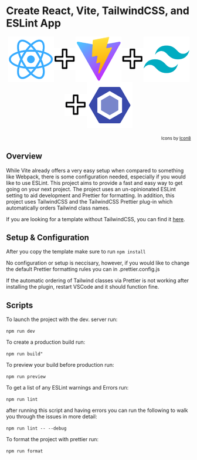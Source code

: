 # Create React, Vite, TailwindCSS, and ESLint App

<p align="center">
<img src="https://github.com/CameronMontgomery/create-react-vite-tailwind/blob/main/src/assets/react.svg" width="125" align="center"><img src="https://github.com/CameronMontgomery/create-react-vite-tailwind/blob/main/src/assets/plus-sign-white-tb.svg" width="60" align="center"><img src="https://github.com/CameronMontgomery/create-react-vite-tailwind/blob/main/src/assets/vite.svg" width="125" align="center"><img src="https://github.com/CameronMontgomery/create-react-vite-tailwind/blob/main/src/assets/plus-sign-white-tb.svg" width="60" align="center"><img src="https://github.com/CameronMontgomery/create-react-vite-tailwind/blob/main/src/assets/tailwindcss.svg" width="125" align="center"><img src="https://github.com/CameronMontgomery/create-react-vite-tailwind/blob/main/src/assets/plus-sign-white-tb.svg" width="60" align="center"><img src="https://github.com/CameronMontgomery/create-react-vite-tailwind/blob/main/src/assets/eslint.svg" width="125" align="center">
</p>

<div align="right">

<sub>Icons by [Icon8](https://www.icons8.com/)</sub>
 
 </div>

## Overview

While Vite already offers a very easy setup when compared to something like Webpack, there is some configuration needed, especially if you would like to use ESLint. This project aims to provide a fast and easy way to get going on your next project. The project uses an un-opinionated ESLint setting to aid development and Prettier for formatting. In addition, this project uses TailwindCSS and the TailwindCSS Prettier plug-in which automatically orders Tailwind class names.

If you are looking for a template without TailwindCSS, you can find it [here](https://github.com/CameronMontgomery/create-react-vite).

## Setup & Configuration
After you copy the template make sure to run ```npm install```

No configuration or setup is neccisary, however, if you would like to change the default Prettier formatting rules you can in .prettier.config.js

If the automatic ordering of Tailwind classes via Prettier is not working after installing the plugin, restart VSCode and it should function fine.

## Scripts

To launch the project with the dev. server run:

```npm run dev```

To create a production build run:

```npm run build"```

To preview your build before production run:

```npm run preview```

To get a list of any ESLint warnings and Errors run:

```npm run lint```

after running this script and having errors you can run the following to walk you through the issues in more detail:

```npm run lint -- --debug```

To format the project with prettier run:

```npm run format```
